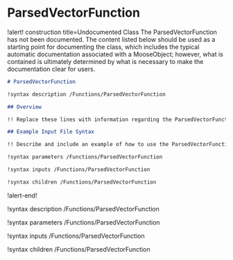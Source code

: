 # ParsedVectorFunction

!alert! construction title=Undocumented Class
The ParsedVectorFunction has not been documented. The content listed below should be used as a starting point for
documenting the class, which includes the typical automatic documentation associated with a
MooseObject; however, what is contained is ultimately determined by what is necessary to make the
documentation clear for users.

```markdown
# ParsedVectorFunction

!syntax description /Functions/ParsedVectorFunction

## Overview

!! Replace these lines with information regarding the ParsedVectorFunction object.

## Example Input File Syntax

!! Describe and include an example of how to use the ParsedVectorFunction object.

!syntax parameters /Functions/ParsedVectorFunction

!syntax inputs /Functions/ParsedVectorFunction

!syntax children /Functions/ParsedVectorFunction
```
!alert-end!

!syntax description /Functions/ParsedVectorFunction

!syntax parameters /Functions/ParsedVectorFunction

!syntax inputs /Functions/ParsedVectorFunction

!syntax children /Functions/ParsedVectorFunction
